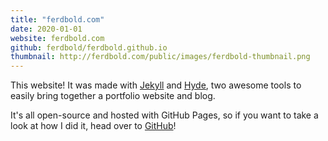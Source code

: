 ```yaml
---
title: "ferdbold.com"
date: 2020-01-01
website: ferdbold.com
github: ferdbold/ferdbold.github.io
thumbnail: http://ferdbold.com/public/images/ferdbold-thumbnail.png
---
```


This website! It was made with [Jekyll](http://jekyllrb.com) and [Hyde](http://hyde.getpoole.com), two awesome tools to easily bring together a portfolio website and blog.

It's all open-source and hosted with GitHub Pages, so if you want to take a look at how I did it, head over to [GitHub](https://github.com/ferdbold/ferdbold.github.io)!
